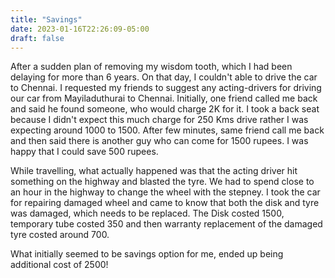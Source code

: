 ```yaml
---
title: "Savings"
date: 2023-01-16T22:26:09-05:00
draft: false
---
```

After a sudden plan of removing my wisdom tooth, which I had been delaying for more than 6 years. On that day, I couldn't able to drive the car to Chennai. I requested my friends to suggest any acting-drivers for driving our car from Mayiladuthurai to Chennai. Initially, one friend called me back and said he found someone, who would charge 2K for it. I took a back seat because I didn't expect this much charge for 250 Kms drive rather I was expecting around 1000 to 1500. After few minutes, same friend call me back and then said there is another guy who can come for 1500 rupees. I was happy that I could save 500 rupees. 

While travelling, what actually happened was that the acting driver hit something on the highway and blasted the tyre. We had to spend close to an hour in the highway to change the wheel with the stepney. I took the car for repairing damaged wheel and came to know that both the disk and tyre was damaged, which needs to be replaced. The Disk costed 1500, temporary tube costed 350 and then warranty replacement of the damaged tyre costed around 700. 

What initially seemed to be savings option for me, ended up being additional cost of 2500!
